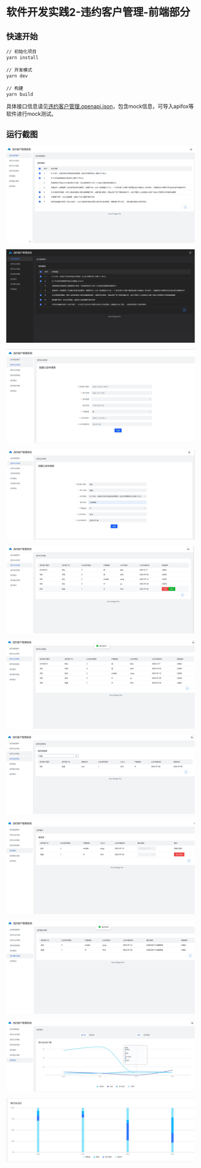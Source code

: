 # 软件开发实践2-违约客户管理-前端部分

## 快速开始

```
// 初始化项目
yarn install

// 开发模式
yarn dev

// 构建
yarn build
```

具体接口信息请见[违约客户管理.openapi.json](违约客户管理.openapi.json)，包含mock信息，可导入apifox等软件进行mock测试。

## 运行截图

![img.png](docs/img.png)

![img_1.png](docs/img_1.png)

![img_2.png](docs/img_2.png)

![img_3.png](docs/img_3.png)

![img_4.png](docs/img_4.png)

![img_5.png](docs/img_5.png)

![img_6.png](docs/img_6.png)

![img_7.png](docs/img_7.png)

![img_8.png](docs/img_8.png)

![img_9.png](docs/img_9.png)

![img_10.png](docs/img_10.png)